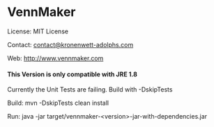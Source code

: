 # VennMaker

License: MIT License

Contact: contact@kronenwett-adolphs.com

Web: http://www.vennmaker.com

#### This Version is only compatible with JRE 1.8

Currently the Unit Tests are failing. Build with -DskipTests


Build: mvn -DskipTests clean install

Run: java -jar target/vennmaker-\<version>-jar-with-dependencies.jar
